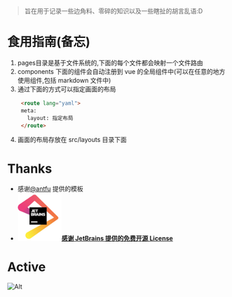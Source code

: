 > 旨在用于记录一些边角料、零碎的知识以及一些瞎扯的胡言乱语:D


# 食用指南(备忘)
1. pages目录是基于文件系统的,下面的每个文件都会映射一个文件路由
2. components 下面的组件会自动注册到 vue 的全局组件中(可以在任意的地方使用组件,包括 markdown 文件中)
3. 通过下面的方式可以指定画面的布局
   ```html
    <route lang="yaml">
    meta:
      layout: 指定布局
    </route>
   ```
4. 画面的布局存放在 src/layouts 目录下面

# Thanks

- 感谢[@antfu](https://github.com/antfu) 提供的模板
- <a href="https://www.jetbrains.com/?from=huakucha.top"><img src="/public/img/jetbrains.jpg" width="100px" alt="jetbrains">**感谢 JetBrains 提供的免费开源 License**</a>

# Active
![Alt](https://repobeats.axiom.co/api/embed/5c6b08adb7589d4509b1f017c48c86c034c43222.svg "Repobeats analytics image")

